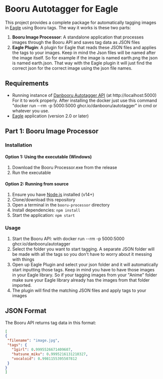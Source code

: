 # Booru Autotagger for Eagle

This project provides a complete package for automatically tagging images in [Eagle](https://eagle.cool/) using Booru tags. The way it works is these two parts:

1. **Booru Image Processor**: A standalone application that processes images through the Booru API and saves tag data as JSON files
2. **Eagle Plugin**: A plugin for Eagle that reads these JSON files and applies the tags to your images. Keep in mind the Json files will be named after the image itself. So for example
if the image is named earth.png the json is named earth.json. That way with the Eagle plugin it will just find the correct json for the correct image using the json file names.

## Requirements

- Running instance of [Danbooru Autotagger API](https://github.com/danbooru/autotagger) (at http://localhost:5000) For it to work properly. After installing the docker just use this command "docker run --rm -p 5000:5000 ghcr.io/danbooru/autotagger" in cmd or whatever you use.
- [Eagle](https://eagle.cool/) application (version 2.0 or later)

## Part 1: Booru Image Processor

### Installation

#### Option 1: Using the executable (Windows)
1. Download the Booru Processor.exe from the release
2. Run the executable

#### Option 2: Running from source
1. Ensure you have [Node.js](https://nodejs.org/) installed (v14+)
2. Clone/download this repository
3. Open a terminal in the `booru-processor` directory
4. Install dependencies: `npm install`
5. Start the application: `npm start`

### Usage

1. Start the Booru API: with docker run --rm -p 5000:5000 ghcr.io/danbooru/autotagger
2. Select the folder you want to start tagging. A separate JSON folder will be made with all the tags so you don't have to worry about it messing with things
3. Open up Eagle Plugin and select your json folder and it will automatically start inputting those tags. Keep in mind you have to have those images in your Eagle library. So if your tagging
images from your "Anime" folder make sure your Eagle library already has the images from that folder imported.
4. The plugin will find the matching JSON files and apply tags to your images

## JSON Format

The Booru API returns tag data in this format:

```json
[
{
 "filename": "image.jpg",
 "tags": {
   "1girl": 0.9995526671409607,
   "hatsune_miku": 0.9995216131210327,
   "vocaloid": 0.9981155395507812
 }
}
]
